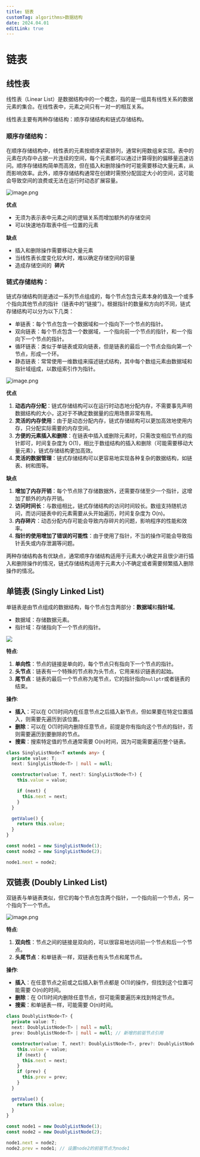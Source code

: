 ```yaml
---
title: 链表
customTag: algorithms>数据结构
date: 2024.04.01
editLink: true
---
```


# 链表

## 线性表

线性表（Linear List）是数据结构中的一个概念，指的是一组具有线性关系的数据元素的集合。在线性表中，元素之间只有一对一的相互关系。

线性表主要有两种存储结构：顺序存储结构和链式存储结构。

### **顺序存储结构**：

在顺序存储结构中，线性表的元素按顺序紧密排列，通常利用数组来实现。表中的元素在内存中占据一片连续的空间，每个元素都可以通过计算得到的偏移量迅速访问。顺序存储结构简单而高效，但在插入和删除操作时可能需要移动大量元素，从而影响效率。此外，顺序存储结构通常在创建时需预分配固定大小的空间，这可能会导致空间的浪费或无法在运行时动态扩展容量。

![image.png](https://raw.githubusercontent.com/hua-bang/assert-store/master/20240309215728.png)

**优点**

- 无须为表示表中元素之间的逻辑关系而增加额外的存储空间
- 可以快速地存取表中任一位置的元素

**缺点**

- 插入和删除操作需要移动大量元素
- 当线性表长度变化较大时，难以确定存储空间的容量
- 造成存储空间的  **碎片**

### **链式存储结构**：

链式存储结构则是通过一系列节点组成的，每个节点包含元素本身的值及一个或多个指向其他节点的指针（链表中的“链接”）。根据指针的数量和方向的不同，链式存储结构可以分为以下几类：

- 单链表：每个节点包含一个数据域和一个指向下一个节点的指针。
- 双向链表：每个节点包含一个数据域，一个指向前一个节点的指针，和一个指向下一个节点的指针。
- 循环链表：类似于单链表或双向链表，但是链表的最后一个节点会指向第一个节点，形成一个环。
- 静态链表：常常使用一维数组来描述链式结构，其中每个数组元素由数据域和指针域组成，以数组索引作为指针。

![image.png](https://raw.githubusercontent.com/hua-bang/assert-store/master/20240309220010.png)

**优点**

1. **动态内存分配**：链式存储结构可以在运行时动态地分配内存，不需要事先声明数据结构的大小，这对于不确定数据量的应用场景非常有用。
2. **灵活的内存使用**：由于是动态分配内存，链式存储结构可以更加高效地使用内存，只分配实际需要的内存空间。
3. **方便的元素插入和删除**：在链表中插入或删除元素时，只需改变相应节点的指针即可，时间复杂度为 O(1)，相比于数组结构的插入和删除（可能需要移动大量元素），链式存储结构更加高效。
4. **灵活的数据管理**：链式存储结构可以更容易地实现各种复杂的数据结构，如链表、树和图等。

**缺点**

1. **增加了内存开销**：每个节点除了存储数据外，还需要存储至少一个指针，这增加了额外的内存开销。
2. **访问时间长**：与数组相比，链式存储结构的访问时间较长。数组支持随机访问，而访问链表中的元素需要从头开始遍历，时间复杂度为 O(n)。
3. **内存碎片**：动态分配内存可能会导致内存碎片的问题，影响程序的性能和效率。
4. **指针的使用增加了错误的可能性**：由于使用了指针，不当的操作可能会导致指针丢失或内存泄漏等问题。

两种存储结构各有优缺点，通常顺序存储结构适用于元素大小确定并且很少进行插入和删除操作的情况，链式存储结构适用于元素大小不确定或者需要频繁插入删除操作的情况。

## 单链表 (Singly Linked List)

单链表是由节点组成的数据结构，每个节点包含两部分：**数据域**和**指针域**。

- 数据域：存储数据元素。
- 指针域：存储指向下一个节点的指针。

![](https://raw.githubusercontent.com/hua-bang/assert-store/master/20240309220732.png)

**特点**:

1. **单向性**：节点的链接是单向的，每个节点只有指向下一个节点的指针。
2. **头节点**：链表有一个特殊的节点称为头节点，它用来标识链表的起始。
3. **尾节点**：链表的最后一个节点称为尾节点，它的指针指向`nullptr`或者链表的结束。

**操作**:

- **插入**：可以在 O(1)时间内在任意节点之后插入新节点，但如果要在特定位置插入，则需要先遍历到该位置。
- **删除**：可以在 O(1)时间内删除任意节点，前提是你有指向这个节点的指针，否则需要遍历到要删除的节点。
- **搜索**：搜索特定值的节点通常需要 O(n)时间，因为可能需要遍历整个链表。

```typescript
class SinglyListNode<T extends any> {
  private value: T;
  next: SinglyListNode<T> | null = null;

  constructor(value: T, next?: SinglyListNode<T>) {
    this.value = value;

    if (next) {
      this.next = next;
    }
  }

  getValue() {
    return this.value;
  }
}

const node1 = new SinglyListNode(1);
const node2 = new SinglyListNode(2);

node1.next = node2;
```

## 双链表 (Doubly Linked List)

双链表与单链表类似，但它的每个节点包含两个指针，一个指向前一个节点，另一个指向下一个节点。

![image.png](https://raw.githubusercontent.com/hua-bang/assert-store/master/20240309222319.png)

**特点**:

1. **双向性**：节点之间的链接是双向的，可以很容易地访问前一个节点和后一个节点。
2. **头尾节点**：和单链表一样，双链表也有头节点和尾节点。

**操作**:

- **插入**：在任意节点之前或之后插入新节点都是 O(1)的操作，但找到这个位置可能需要 O(n)的时间。
- **删除**：在 O(1)时间内删除任意节点，但可能需要遍历来找到特定节点。
- **搜索**：和单链表一样，可能需要 O(n)时间。

```ts
class DoublyListNode<T> {
  private value: T;
  next: DoublyListNode<T> | null = null;
  prev: DoublyListNode<T> | null = null; // 新增的前驱节点引用

  constructor(value: T, next?: DoublyListNode<T>, prev?: DoublyListNode<T>) {
    this.value = value;
    if (next) {
      this.next = next;
    }
    if (prev) {
      this.prev = prev;
    }
  }

  getValue() {
    return this.value;
  }
}

const node1 = new DoublyListNode(1);
const node2 = new DoublyListNode(2);

node1.next = node2;
node2.prev = node1; // 设置node2的前驱节点为node1
```
